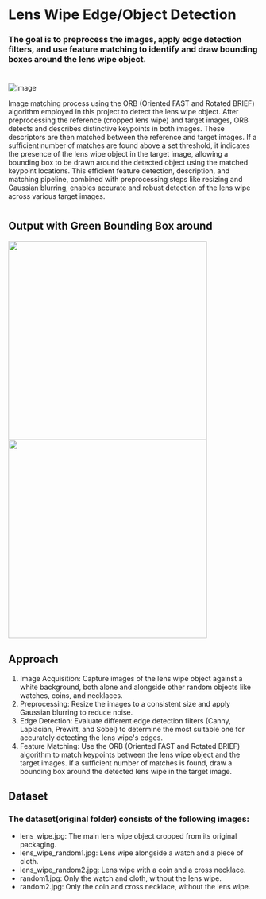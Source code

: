 # Lens Wipe Edge/Object Detection
### The goal is to preprocess the images, apply edge detection filters, and use feature matching to identify and draw bounding boxes around the lens wipe object.

#
![image](https://github.com/EdmundCye/Edge-Detection/assets/111274518/570723a2-6d4e-43f7-8a86-583aa18e2932)

Image matching process using the ORB (Oriented FAST and Rotated BRIEF) algorithm employed in this project to detect the lens wipe object. After preprocessing the reference (cropped lens wipe) and target images, ORB detects and describes distinctive keypoints in both images. These descriptors are then matched between the reference and target images. If a sufficient number of matches are found above a set threshold, it indicates the presence of the lens wipe object in the target image, allowing a bounding box to be drawn around the detected object using the matched keypoint locations. This efficient feature detection, description, and matching pipeline, combined with preprocessing steps like resizing and Gaussian blurring, enables accurate and robust detection of the lens wipe across various target images.
#
#

## Output with Green Bounding Box around
<img src="https://github.com/EdmundCye/Edge-Detection_Python/assets/111274518/c7ffd618-e23b-4b54-8c8c-01262bbad5ad" width="400" height="400">
<img src="https://github.com/EdmundCye/Edge-Detection_Python/assets/111274518/5e3f8e51-7422-455c-af8f-aefa01d6116b" width="400" height="400">

## Approach 
1. Image Acquisition: Capture images of the lens wipe object against a white background, both alone and alongside other random objects like watches, coins, and necklaces.
2. Preprocessing: Resize the images to a consistent size and apply Gaussian blurring to reduce noise.
3. Edge Detection: Evaluate different edge detection filters (Canny, Laplacian, Prewitt, and Sobel) to determine the most suitable one for accurately detecting the lens wipe's edges.
4. Feature Matching: Use the ORB (Oriented FAST and Rotated BRIEF) algorithm to match keypoints between the lens wipe object and the target images. If a sufficient number of matches is found, draw a bounding box around the detected lens wipe in the target image.

## Dataset
### The dataset(original folder) consists of the following images:
- lens_wipe.jpg: The main lens wipe object cropped from its original packaging.
- lens_wipe_random1.jpg: Lens wipe alongside a watch and a piece of cloth.
- lens_wipe_random2.jpg: Lens wipe with a coin and a cross necklace.
- random1.jpg: Only the watch and cloth, without the lens wipe.
- random2.jpg: Only the coin and cross necklace, without the lens wipe.
